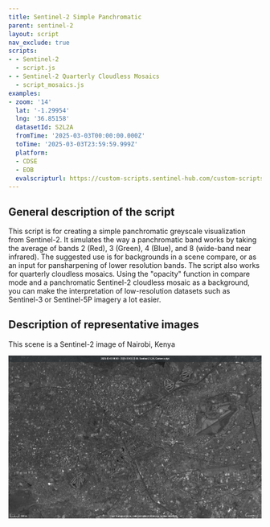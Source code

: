 ```yaml
---
title: Sentinel-2 Simple Panchromatic
parent: sentinel-2
layout: script
nav_exclude: true
scripts:
- - Sentinel-2
  - script.js
- - Sentinel-2 Quarterly Cloudless Mosaics
  - script_mosaics.js
examples:
- zoom: '14'
  lat: '-1.29954'
  lng: '36.85158'
  datasetId: S2L2A
  fromTime: '2025-03-03T00:00:00.000Z'
  toTime: '2025-03-03T23:59:59.999Z'
  platform:
  - CDSE
  - EOB
  evalscripturl: https://custom-scripts.sentinel-hub.com/custom-scripts/sentinel-2\simple_panchromatic\script.js
---
```


## General description of the script

This script is for creating a simple panchromatic greyscale visualization from Sentinel-2. It simulates the way a panchromatic band works by taking the average of bands 2 (Red), 3 (Green), 4 (Blue), and 8 (wide-band near infrared). The suggested use is for backgrounds in a scene compare, or as an input for pansharpening of lower resolution bands. The script also works for quarterly cloudless mosaics. Using the "opacity" function in compare mode and a panchromatic Sentinel-2 cloudless mosaic as a background, you can make the interpretation of low-resolution datasets such as Sentinel-3 or Sentinel-5P imagery a lot easier.

## Description of representative images

This scene is a Sentinel-2 image of Nairobi, Kenya

!['Sentinel-2 simple panchromatic image of Nairobi, Kenya on 3 March 2025'](.\img\nairobi.jpg)
